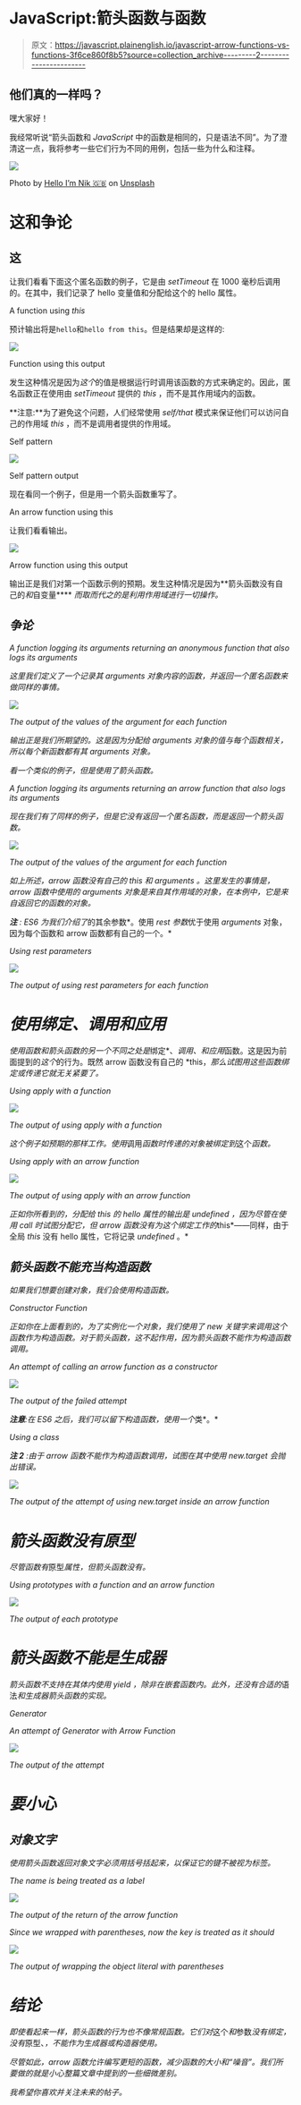 # JavaScript:箭头函数与函数

> 原文：<https://javascript.plainenglish.io/javascript-arrow-functions-vs-functions-3f6ce860f8b5?source=collection_archive---------2----------------------->

## 他们真的一样吗？

嘿大家好！

我经常听说“箭头函数和 *JavaScript* 中的函数是相同的，只是语法不同”。为了澄清这一点，我将参考一些它们行为不同的用例，包括一些为什么和注释。

![](img/4067a69220482fa30dd080e02ef2c372.png)

Photo by [Hello I’m Nik 🇬🇧](https://unsplash.com/@helloimnik?utm_source=medium&utm_medium=referral) on [Unsplash](https://unsplash.com?utm_source=medium&utm_medium=referral)

# 这和争论

## 这

让我们看看下面这个匿名函数的例子，它是由 *setTimeout* 在 1000 毫秒后调用的。在其中，我们记录了 hello 变量值和分配给这个的 hello 属性。

A function using *this*

预计输出将是`hello`和`hello from this`。但是结果却是这样的:

![](img/02a3b9e76000fbb04c6a72312aba36d5.png)

Function using this output

发生这种情况是因为*这个*的值是根据运行时调用该函数的方式来确定的。因此，匿名函数正在使用由 *setTimeout* 提供的 *this* ，而不是其作用域内的函数。

**注意:**为了避免这个问题，人们经常使用 *self/that* 模式来保证他们可以访问自己的作用域 *this* ，而不是调用者提供的作用域。

Self pattern

![](img/a886e521a7741d5237ef303d193da7b9.png)

Self pattern output

现在看同一个例子，但是用一个箭头函数重写了。

An arrow function using this

让我们看看输出。

![](img/68d08161780554bb971023b9ddc6d70e.png)

Arrow function using this output

输出正是我们对第一个函数示例的预期。发生这种情况是因为**箭头函数没有自己的*和*自变量**** *而取而代之的是利用作用域进行一切操作。*

## *争论*

*A function logging its arguments returning an anonymous function that also logs its arguments*

*这里我们定义了一个记录其 *arguments* 对象内容的函数，并返回一个匿名函数来做同样的事情。*

*![](img/6a325d5502deddd4dfde92d239dbb5ba.png)*

*The output of the values of the argument for each function*

*输出正是我们所期望的。这是因为分配给 *arguments* 对象的值与每个函数相关，所以每个新函数都有其 *arguments* 对象。*

*看一个类似的例子，但是使用了箭头函数。*

*A function logging its arguments returning an arrow function that also logs its arguments*

*现在我们有了同样的例子，但是它没有返回一个匿名函数，而是返回一个箭头函数。*

*![](img/9824336c781e3b7d524993f41319896d.png)*

*The output of the values of the argument for each function*

*如上所述，arrow 函数没有自己的 *this* 和 *arguments* 。这里发生的事情是，arrow 函数中使用的 *arguments* 对象是来自其作用域的对象，在本例中，它是来自返回它的函数的对象。*

***注** : *ES6* 为我们介绍了*的其余参数*。使用 *rest 参数*优于使用 *arguments* 对象，因为每个函数和 arrow 函数都有自己的一个。*

*Using rest parameters*

*![](img/6a325d5502deddd4dfde92d239dbb5ba.png)*

*The output of using rest parameters for each function*

# *使用绑定、调用和应用*

*使用函数和箭头函数的另一个不同之处是*绑定*、*调用、*和*应用*函数。这是因为前面提到的*这个*的行为。既然 arrow 函数没有自己的 *this，*那么试图用这些函数绑定或传递它就无关紧要了。*

*Using apply with a function*

*![](img/571a1d919c94aad15c123234dd89631b.png)*

*The output of using apply with a function*

*这个例子如预期的那样工作。使用*调用*函数时传递的对象被绑定到*这个*函数。*

*Using apply with an arrow function*

*![](img/9d3698c6508212e9dc623793feaad097.png)*

*The output of using apply with an arrow function*

*正如你所看到的，分配给 *this* 的 hello 属性的输出是 *undefined* ，因为尽管在使用 *call* 时试图分配它，但 arrow 函数没有为这个绑定工作的*this*——同样，由于全局 *this* 没有 hello 属性，它将记录 *undefined* 。*

## *箭头函数不能充当构造函数*

*如果我们想要创建对象，我们会使用构造函数。*

*Constructor Function*

*正如你在上面看到的，为了实例化一个对象，我们使用了 *new* 关键字来调用这个函数作为构造函数。对于箭头函数，这不起作用，因为箭头函数不能作为构造函数调用。*

*An attempt of calling an arrow function as a constructor*

*![](img/8d12aa07d8c8cffbcb44dc535e1f9c72.png)*

*The output of the failed attempt*

***注意**:在 *ES6* 之后，我们可以留下构造函数，使用一个*类*。*

*Using a class*

***注 2** :由于 arrow 函数不能作为构造函数调用，试图在其中使用 *new.target* 会抛出错误。*

*![](img/218a1bc3f66781b9b69d7c1a9868b504.png)*

*The output of the attempt of using new.target inside an arrow function*

# *箭头函数没有原型*

*尽管函数有*原型*属性，但箭头函数没有。*

*Using prototypes with a function and an arrow function*

*![](img/32851972769012d7ac797a5c0cf8248e.png)*

*The output of each prototype*

# *箭头函数不能是生成器*

*箭头函数不支持在其体内使用 *yield* ，除非在嵌套函数内。此外，还没有合适的*语法*和生成器箭头函数的实现。*

*Generator*

*An attempt of Generator with Arrow Function*

*![](img/2fa721d4b7f8e0d6ccf480209d66a522.png)*

*The output of the attempt*

# *要小心*

## *对象文字*

*使用箭头函数返回对象文字必须用括号括起来，以保证它的键不被视为标签。*

*The name is being treated as a label*

*![](img/b130989fd7117086fa952ac1ae373099.png)*

*The output of the return of the arrow function*

*Since we wrapped with parentheses, now the key is treated as it should*

*![](img/d74c2161beb5db573a53e3fbd6b0daf6.png)*

*The output of wrapping the object literal with parentheses*

# *结论*

*即使看起来一样，箭头函数的行为也不像常规函数。它们对*这个*和*参数*没有绑定，没有*原型、*，不能作为生成器或构造器使用。*

*尽管如此，arrow 函数允许编写更短的函数，减少函数的大小和“噪音”。我们所要做的就是小心整篇文章中提到的一些细微差别。*

*我希望你喜欢并关注未来的帖子。*